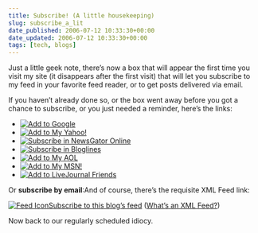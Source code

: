 ```yaml
---
title: Subscribe! (A little housekeeping)
slug: subscribe_a_lit
date_published: 2006-07-12 10:33:30+00:00
date_updated: 2006-07-12 10:33:30+00:00
tags: [tech, blogs]
---
```

Just a little geek note, there’s now a box that will appear the first time you visit my site (it disappears after the first visit) that will let you subscribe to my feed in your favorite feed reader, or to get posts delivered via email.

If you haven’t already done so, or the box went away before you got a chance to subscribe, or you just needed a reminder, here’s the links:

- [![Add to Google](/images/add-to-google.gif)](http://fusion.google.com/add?feedurl=/atom.xml)
- [![Add to My Yahoo!](http://us.i1.yimg.com/us.yimg.com/i/us/my/addtomyyahoo4.gif)](http://add.my.yahoo.com/rss?url=/atom.xml)
- [![Subscribe in NewsGator Online](http://www.newsgator.com/images/ngsub1.gif)](http://www.newsgator.com/ngs/subscriber/subext.aspx?url=/atom.xml)
- [![Subscribe in Bloglines](/images/add-to-bloglines.gif)](http://www.bloglines.com/sub//atom.xml)
- [![Add to My AOL](/images/add-to-aol.gif)](http://feeds.my.aol.com/add.jsp?url=/atom.xml)
- [![Add to My MSN!](/images/add-to-msn.gif)](http://my.msn.com/addtomymsn.armx?id=rss&amp;ut=/atom.xml)
- [![Add to LiveJournal Friends](/images/add-to-livejournal.gif)](http://www.livejournal.com/friends/add.bml?user=dashes)

Or **subscribe by email**:And of course, there’s the requisite XML Feed link:

[![Feed Icon](http://www.sixapart.com/feedicon.gif)](/atom.xml)[Subscribe to this blog’s feed](/atom.xml) ([What’s an XML Feed?](http://www.sixapart.com/about/feeds))

Now back to our regularly scheduled idiocy.
